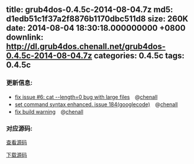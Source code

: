 title: grub4dos-0.4.5c-2014-08-04.7z
md5: d1edb51c1f37a2f8876b1170dbc511d8
size: 260K
date: 2014-08-04 18:30:18.000000000 +0800
downlink: http://dl.grub4dos.chenall.net/grub4dos-0.4.5c-2014-08-04.7z
categories: 0.4.5c
tags: 0.4.5c
---


### 更新信息:
  * [fix issue #6: cat --length=0 bug with large files](https://github.com/chenall/grub4dos/commit/531d8bcaeb35f6ee3f09fc09e91bed0f7018ff8e)　@[chenall](https://github.com/chenall)
  * [set command syntax enhanced. issue 184(googlecode)](https://github.com/chenall/grub4dos/commit/58ee19fa468c130b20eac5af2115bfaf854e984c)　@[chenall](https://github.com/chenall)
  * [fix build warning](https://github.com/chenall/grub4dos/commit/bac07408ff8c81684ad8854d877314e6c49f8fe9)　@[chenall](https://github.com/chenall)

### 对应源码:
  [查看源码](https://github.com/chenall/grub4dos/tree/bac07408ff8c81684ad8854d877314e6c49f8fe9)

  [下载源码](https://github.com/chenall/grub4dos/archive/bac07408ff8c81684ad8854d877314e6c49f8fe9.zip)
